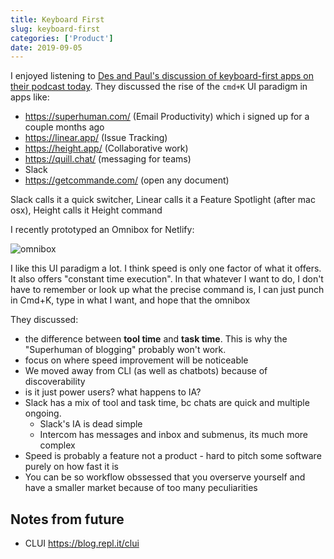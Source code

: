 ```yaml
---
title: Keyboard First
slug: keyboard-first
categories: ['Product']
date: 2019-09-05
---
```


I enjoyed listening to [Des and Paul's discussion of keyboard-first apps on their podcast today](https://art19.com/shows/intercom-on-product/episodes/10ee6fbe-13ef-48c6-af5e-3477bdbe87e3). They discussed the rise of the `cmd+K` UI paradigm in apps like:

- https://superhuman.com/ (Email Productivity) which i signed up for a couple months ago
- https://linear.app/ (Issue Tracking)
- https://height.app/ (Collaborative work)
- https://quill.chat/ (messaging for teams)
- Slack
- https://getcommande.com/ (open any document)

Slack calls it a quick switcher, Linear calls it a Feature Spotlight (after mac osx), Height calls it Height command

I recently prototyped an Omnibox for Netlify:

![omnibox](/assets/netlify-omnibox.gif)

I like this UI paradigm a lot. I think speed is only one factor of what it offers. It also offers "constant time execution". In that whatever I want to do, I don't have to remember or look up what the precise command is, I can just punch in Cmd+K, type in what I want, and hope that the omnibox

They discussed:

- the difference between **tool time** and **task time**. This is why the "Superhuman of blogging" probably won't work.
- focus on where speed improvement will be noticeable
- We moved away from CLI (as well as chatbots) because of discoverability
- is it just power users? what happens to IA?
- Slack has a mix of tool and task time, bc chats are quick and multiple ongoing.
  - Slack's IA is dead simple
  - Intercom has messages and inbox and submenus, its much more complex
- Speed is probably a feature not a product - hard to pitch some software purely on how fast it is
- You can be so workflow obssessed that you overserve yourself and have a smaller market because of too many peculiarities


## Notes from future

- CLUI https://blog.repl.it/clui